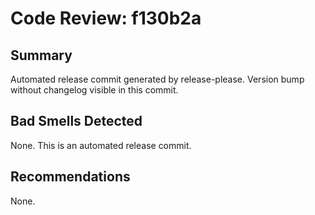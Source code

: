 # Code Review: f130b2a

## Summary
Automated release commit generated by release-please. Version bump without changelog visible in this commit.

## Bad Smells Detected
None. This is an automated release commit.

## Recommendations
None.
